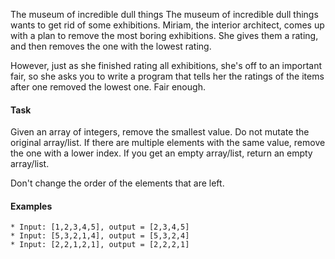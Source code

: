The museum of incredible dull things
The museum of incredible dull things wants to get rid of some exhibitions. Miriam, the interior architect, comes up with a plan to remove the most boring exhibitions. She gives them a rating, and then removes the one with the lowest rating.

However, just as she finished rating all exhibitions, she's off to an important fair, so she asks you to write a program that tells her the ratings of the items after one removed the lowest one. Fair enough.

#### Task
Given an array of integers, remove the smallest value. Do not mutate the original array/list. If there are multiple elements with the same value, remove the one with a lower index. If you get an empty array/list, return an empty array/list.

Don't change the order of the elements that are left.

#### Examples
```
* Input: [1,2,3,4,5], output = [2,3,4,5]
* Input: [5,3,2,1,4], output = [5,3,2,4]
* Input: [2,2,1,2,1], output = [2,2,2,1]
```
